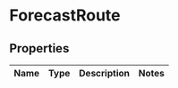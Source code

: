 
# ForecastRoute

## Properties
Name | Type | Description | Notes
------------ | ------------- | ------------- | -------------




